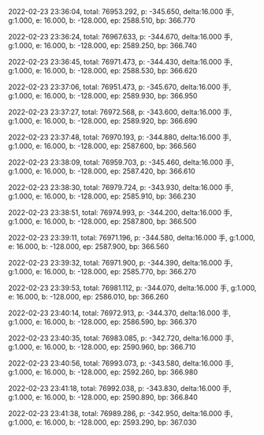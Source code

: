 2022-02-23 23:36:04, total: 76953.292, p: -345.650, delta:16.000 手, g:1.000, e: 16.000, b: -128.000, ep: 2588.510, bp: 366.770

2022-02-23 23:36:24, total: 76967.633, p: -344.670, delta:16.000 手, g:1.000, e: 16.000, b: -128.000, ep: 2589.250, bp: 366.740

2022-02-23 23:36:45, total: 76971.473, p: -344.430, delta:16.000 手, g:1.000, e: 16.000, b: -128.000, ep: 2588.530, bp: 366.620

2022-02-23 23:37:06, total: 76951.473, p: -345.670, delta:16.000 手, g:1.000, e: 16.000, b: -128.000, ep: 2589.930, bp: 366.950

2022-02-23 23:37:27, total: 76972.568, p: -343.600, delta:16.000 手, g:1.000, e: 16.000, b: -128.000, ep: 2589.920, bp: 366.690

2022-02-23 23:37:48, total: 76970.193, p: -344.880, delta:16.000 手, g:1.000, e: 16.000, b: -128.000, ep: 2587.600, bp: 366.560

2022-02-23 23:38:09, total: 76959.703, p: -345.460, delta:16.000 手, g:1.000, e: 16.000, b: -128.000, ep: 2587.420, bp: 366.610

2022-02-23 23:38:30, total: 76979.724, p: -343.930, delta:16.000 手, g:1.000, e: 16.000, b: -128.000, ep: 2585.910, bp: 366.230

2022-02-23 23:38:51, total: 76974.993, p: -344.200, delta:16.000 手, g:1.000, e: 16.000, b: -128.000, ep: 2587.800, bp: 366.500

2022-02-23 23:39:11, total: 76971.196, p: -344.580, delta:16.000 手, g:1.000, e: 16.000, b: -128.000, ep: 2587.900, bp: 366.560

2022-02-23 23:39:32, total: 76971.900, p: -344.390, delta:16.000 手, g:1.000, e: 16.000, b: -128.000, ep: 2585.770, bp: 366.270

2022-02-23 23:39:53, total: 76981.112, p: -344.070, delta:16.000 手, g:1.000, e: 16.000, b: -128.000, ep: 2586.010, bp: 366.260

2022-02-23 23:40:14, total: 76972.913, p: -344.370, delta:16.000 手, g:1.000, e: 16.000, b: -128.000, ep: 2586.590, bp: 366.370

2022-02-23 23:40:35, total: 76983.085, p: -342.720, delta:16.000 手, g:1.000, e: 16.000, b: -128.000, ep: 2590.960, bp: 366.710

2022-02-23 23:40:56, total: 76993.073, p: -343.580, delta:16.000 手, g:1.000, e: 16.000, b: -128.000, ep: 2592.260, bp: 366.980

2022-02-23 23:41:18, total: 76992.038, p: -343.830, delta:16.000 手, g:1.000, e: 16.000, b: -128.000, ep: 2590.890, bp: 366.840

2022-02-23 23:41:38, total: 76989.286, p: -342.950, delta:16.000 手, g:1.000, e: 16.000, b: -128.000, ep: 2593.290, bp: 367.030